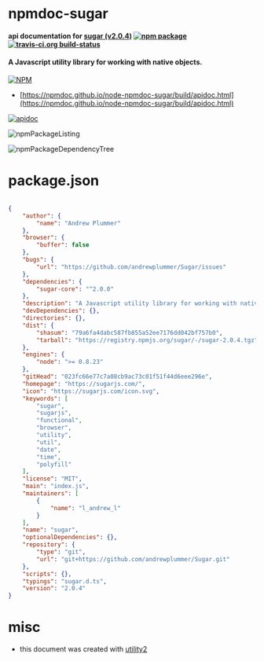 # npmdoc-sugar

#### api documentation for  [sugar (v2.0.4)](https://sugarjs.com/)  [![npm package](https://img.shields.io/npm/v/npmdoc-sugar.svg?style=flat-square)](https://www.npmjs.org/package/npmdoc-sugar) [![travis-ci.org build-status](https://api.travis-ci.org/npmdoc/node-npmdoc-sugar.svg)](https://travis-ci.org/npmdoc/node-npmdoc-sugar)

#### A Javascript utility library for working with native objects.

[![NPM](https://nodei.co/npm/sugar.png?downloads=true&downloadRank=true&stars=true)](https://www.npmjs.com/package/sugar)

- [https://npmdoc.github.io/node-npmdoc-sugar/build/apidoc.html](https://npmdoc.github.io/node-npmdoc-sugar/build/apidoc.html)

[![apidoc](https://npmdoc.github.io/node-npmdoc-sugar/build/screenCapture.buildCi.browser.%252Ftmp%252Fbuild%252Fapidoc.html.png)](https://npmdoc.github.io/node-npmdoc-sugar/build/apidoc.html)

![npmPackageListing](https://npmdoc.github.io/node-npmdoc-sugar/build/screenCapture.npmPackageListing.svg)

![npmPackageDependencyTree](https://npmdoc.github.io/node-npmdoc-sugar/build/screenCapture.npmPackageDependencyTree.svg)



# package.json

```json

{
    "author": {
        "name": "Andrew Plummer"
    },
    "browser": {
        "buffer": false
    },
    "bugs": {
        "url": "https://github.com/andrewplummer/Sugar/issues"
    },
    "dependencies": {
        "sugar-core": "^2.0.0"
    },
    "description": "A Javascript utility library for working with native objects.",
    "devDependencies": {},
    "directories": {},
    "dist": {
        "shasum": "79a6fa4dabc587fb855a52ee7176dd042bf757b0",
        "tarball": "https://registry.npmjs.org/sugar/-/sugar-2.0.4.tgz"
    },
    "engines": {
        "node": ">= 0.8.23"
    },
    "gitHead": "023fc66e77c7a08cb9ac73c01f51f44d6eee296e",
    "homepage": "https://sugarjs.com/",
    "icon": "https://sugarjs.com/icon.svg",
    "keywords": [
        "sugar",
        "sugarjs",
        "functional",
        "browser",
        "utility",
        "util",
        "date",
        "time",
        "polyfill"
    ],
    "license": "MIT",
    "main": "index.js",
    "maintainers": [
        {
            "name": "l_andrew_l"
        }
    ],
    "name": "sugar",
    "optionalDependencies": {},
    "repository": {
        "type": "git",
        "url": "git+https://github.com/andrewplummer/Sugar.git"
    },
    "scripts": {},
    "typings": "sugar.d.ts",
    "version": "2.0.4"
}
```



# misc
- this document was created with [utility2](https://github.com/kaizhu256/node-utility2)
